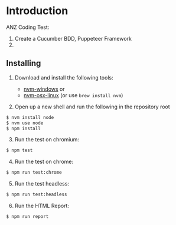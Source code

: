 # Introduction

ANZ Coding Test:

1. Create a Cucumber BDD, Puppeteer Framework
2. 

## Installing

1. Download and install the following tools:
    * [nvm-windows](https://github.com/coreybutler/nvm-windows/releases) or
    * [nvm-osx-linux](https://github.com/creationix/nvm) (or use `brew install nvm`)

2. Open up a new shell and run the following in the repository root

```bash
$ nvm install node
$ nvm use node
$ npm install
```

3. Run the test on chromium: 

```bash
$ npm test
```

4. Run the test on chrome: 

```bash
$ npm run test:chrome
```

5. Run the test headless: 

```bash
$ npm run test:headless
```

6. Run the HTML Report: 

```bash
$ npm run report
```